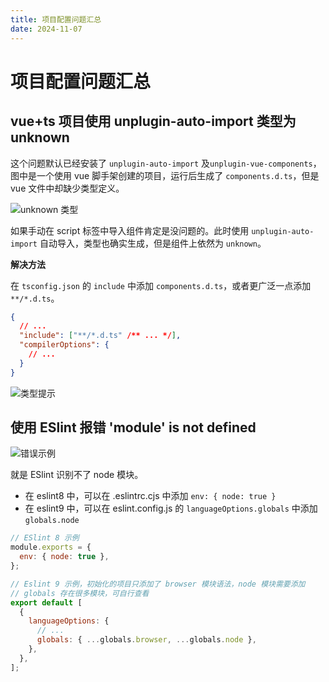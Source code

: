 ```yaml
---
title: 项目配置问题汇总
date: 2024-11-07
---
```


# 项目配置问题汇总

## vue+ts 项目使用 unplugin-auto-import 类型为 unknown

这个问题默认已经安装了 `unplugin-auto-import` 及`unplugin-vue-components`，图中是一个使用 vue 脚手架创建的项目，运行后生成了 `components.d.ts`，但是 vue 文件中却缺少类型定义。

![unknown 类型](https://img.jsonq.top/blog/2025/2/25/1740465682936-gy1vypwy.png)

如果手动在 script 标签中导入组件肯定是没问题的。此时使用 `unplugin-auto-import` 自动导入，类型也确实生成，但是组件上依然为 `unknown`。

**解决方法**

在 `tsconfig.json` 的 `include` 中添加 `components.d.ts`，或者更广泛一点添加 `**/*.d.ts`。

```json
{
  // ...
  "include": ["**/*.d.ts" /** ... */],
  "compilerOptions": {
    // ...
  }
}
```

![类型提示](https://img.jsonq.top/blog/2025/2/25/1740465683056-c7ogtsn7.png)

## 使用 ESlint 报错 'module' is not defined

![错误示例](https://img.jsonq.top/blog/2025/2/25/1740465683197-2z5r0zln.png)

就是 ESlint 识别不了 node 模块。

- 在 eslint8 中，可以在 .eslintrc.cjs 中添加 `env: { node: true }`
- 在 eslint9 中，可以在 eslint.config.js 的 `languageOptions.globals` 中添加 `globals.node`

```js
// ESlint 8 示例
module.exports = {
  env: { node: true },
};

// Eslint 9 示例，初始化的项目只添加了 browser 模块语法，node 模块需要添加
// globals 存在很多模块，可自行查看
export default [
  {
    languageOptions: {
      // ...
      globals: { ...globals.browser, ...globals.node },
    },
  },
];
```
